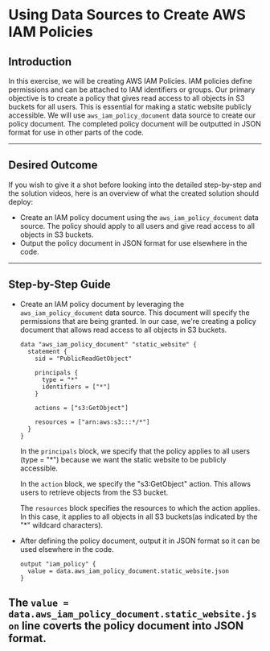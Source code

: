 # Using Data Sources to Create AWS IAM Policies

## Introduction

In this exercise, we will be creating AWS IAM Policies. IAM policies define permissions and can be attached to IAM
identifiers or groups. Our primary objective is to create a policy that gives read access to all objects in S3 buckets
for all users. This is essential for making a static website publicly accessible. We will use `aws_iam_policy_document`
data source to create our policy document. The completed policy document will be outputted in JSON format for use in
other parts of the code.


--- 

## Desired Outcome

If you wish to give it a shot before looking into the detailed step-by-step and the solution videos, here is an overview
of what the created solution should deploy:

- Create an IAM policy document using the `aws_iam_policy_document` data source. The policy should apply to all users
  and give read access to all objects in S3 buckets.
- Output the policy document in JSON format for use elsewhere in the code.

--- 

## Step-by-Step Guide

- Create an IAM policy document by leveraging the  `aws_iam_policy_document` data source. This document will specify the
  permissions that are being granted. In our case, we're creating a policy document that allows read access to all
  objects in S3 buckets.

    ```hcl 
    data "aws_iam_policy_document" "static_website" {
      statement {
        sid = "PublicReadGetObject"
    
        principals {
          type = "*"
          identifiers = ["*"]
        }
    
        actions = ["s3:GetObject"]
    
        resources = ["arn:aws:s3:::*/*"]
      }
    }
    ```

  In the
  `principals` block, we specify that the policy applies to all users (type = "*") because we want the static website to
  be publicly accessible.

  In the `action` block, we specify the "s3:GetObject" action. This allows users to retrieve objects from the S3 bucket.

  The `resources` block specifies the resources to which the action applies. In this case, it applies to all objects in
  all S3 buckets(as indicated by the "*" wildcard characters).


- After defining the policy document, output it in JSON format so it can be used elsewhere in the code.
    ```hcl
    output "iam_policy" {
      value = data.aws_iam_policy_document.static_website.json 
    }
    ```

The `value = data.aws_iam_policy_document.static_website.json` line coverts the policy document into JSON format.
--- 
